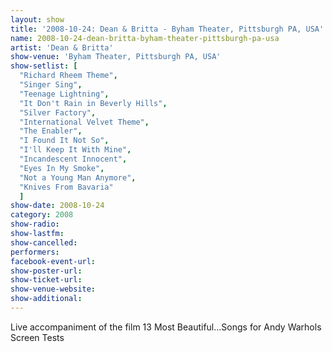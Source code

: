 ```yaml
---
layout: show
title: '2008-10-24: Dean & Britta - Byham Theater, Pittsburgh PA, USA'
name: 2008-10-24-dean-britta-byham-theater-pittsburgh-pa-usa
artist: 'Dean & Britta'
show-venue: 'Byham Theater, Pittsburgh PA, USA'
show-setlist: [
  "Richard Rheem Theme",
  "Singer Sing",
  "Teenage Lightning",
  "It Don't Rain in Beverly Hills",
  "Silver Factory",
  "International Velvet Theme",
  "The Enabler",
  "I Found It Not So",
  "I'll Keep It With Mine",
  "Incandescent Innocent",
  "Eyes In My Smoke",
  "Not a Young Man Anymore",
  "Knives From Bavaria"
  ]
show-date: 2008-10-24
category: 2008
show-radio: 
show-lastfm: 
show-cancelled: 
performers: 
facebook-event-url: 
show-poster-url: 
show-ticket-url: 
show-venue-website: 
show-additional: 
---
```


Live accompaniment of the film 13 Most Beautiful...Songs for Andy Warhols Screen Tests